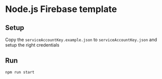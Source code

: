 # Node.js Firebase template

## Setup

Copy the `serviceAccountKey.example.json` to `serviceAccountKey.json` and setup the right credentials

## Run

```shell
npm run start
```
